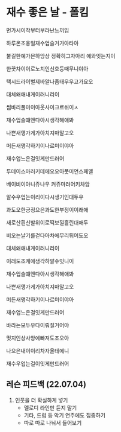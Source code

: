 # 재수 좋은 날 - 폴킴

먼가시이작부터부라난느끼임

하루온조옹일재수업슬거가아타아

불길한예가믄하앙상 정확히그자아리 에와잇는지이

한끗차이이로노치인신호등때무니야아

택시드라이벌제바알나좀태우우고가요오

대체왜애내게이러니리이

썸바리풀미이아웃사이크르쉬이ㅅ

재수업슬떄앤다아시생각해애봐

나쁜새앵가게가아치지마알고오

머든새앵각하기이나르미이야아

재수업느은걸잇게만드러어

투데이스마러키데에오오아풋미언스페엘

베이비이아니쥬나우 커쥬마러어키차암

알수우업는이리이다시생기인대두우

과도오한긍정으은과도한부정이이래애



새로산흰신발위이로떡보낄흘린대애두

비오는날기를걷다아차에무리튀어도오

대체왜애내게이러니리이

이래도조케에생각하알수잇니이

재수업슬떄앤다아시생각해애봐

나쁜새앵가게가아치지마알고오

머든새앵각하기이나르미이야아

재수업느은걸잇게만드러어

바라는모두우다이뤄질거어야

멋지인상사앙에빠져도조오아

나으은내이이리차자올테에니

재수우업는걸이잇게만드러어



## 레슨 피드백 (22.07.04)

1. 인풋을 더 확실하게 넣기
   - 멜로디 라인만 듣지 말기
   - 기타, 드럼 등 악기 연주에도 집중하기
   - 따로 따로 나눠서 들어보기

